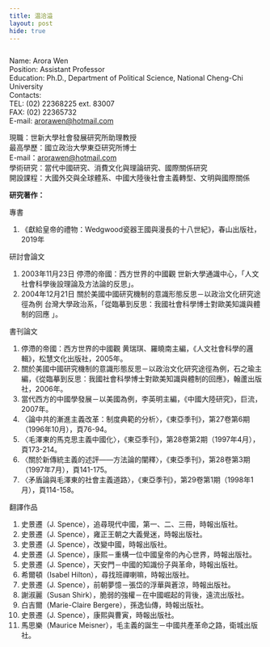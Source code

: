 ```yaml
---
title: 温洽溢
layout: post
hide: true
---
```


<span style="max-width:30%;" class="image right"><img src="{{ 'assets/images/wen.jpg' | relative_url }}" alt="" /></span>

Name: Arora Wen  
Position: Assistant Professor  
Education: Ph.D., Department of Political Science, National Cheng-Chi University  
Contacts:  
TEL: (02) 22368225 ext. 83007  
FAX: (02) 22365732  
E-mail: arorawen@hotmail.com  

現職：世新大學社會發展研究所助理教授  
最高學歷：國立政治大學東亞研究所博士  
E-mail：arorawen@hotmail.com  
學術研究：當代中國研究、消費文化與理論研究、國際關係研究  
開設課程：大國外交與全球體系、中國大陸後社會主義轉型、文明與國際關係  

<p><strong>研究著作：</strong></p>

<p>專書</p>

1. 《獻給皇帝的禮物：Wedgwood瓷器王國與漫長的十八世紀》，春山出版社，2019年

<p>研討會論文</p>

1. 2003年11月23日  停滯的帝國：西方世界的中國觀  世新大學通識中心，「人文社會科學後設理論及方法論的反思」。
2. 2004年12月21日  關於美國中國研究機制的意識形態反思－以政治文化研究途徑為例  台灣大學政治系，「從臨摹到反思：我國社會科學博士對歐美知識與體制的回應 」。

<p>書刊論文</p>

1. 停滯的帝國：西方世界的中國觀 黄瑞琪、羅曉南主編，《人文社會科學的邏輯》，松慧文化出版社，2005年。
2. 關於美國中國研究機制的意識形態反思－以政治文化研究途徑為例，石之瑜主編，《從臨摹到反思：我國社會科學博士對歐美知識與體制的回應》，翰蘆出版社，2006年。
3. 當代西方的中國學發展－以美國為例，李英明主編，《中國大陸研究》，巨流，2007年。
4. 〈論中共的漸進主義改革：制度典範的分析〉，《東亞季刊》，第27卷第6期（1996年10月），頁76-94。
5. 〈毛澤東的馬克思主義中國化〉，《東亞季刊》，第28卷第2期（1997年4月），頁173-214。
6. 〈關於新傳統主義的述評——方法論的闡釋〉，《東亞季刊》，第28卷第3期（1997年7月），頁141-175。
7. 〈矛盾論與毛澤東的社會主義道路〉，《東亞季刊》，第29卷第1期（1998年1月），頁114-158。

<p>翻譯作品</p>

1. 史景遷（J. Spence），追尋現代中國，第一、二、三冊，時報出版社。
2. 史景遷（J. Spence），雍正王朝之大義覺迷，時報出版社。
3. 史景遷（J. Spence），改變中國，時報出版社。
4. 史景遷（J. Spence），康熙－重構一位中國皇帝的內心世界，時報出版社。
5. 史景遷（J. Spence），天安門－中國的知識份子與革命，時報出版社。
6. 希爾頓（Isabel Hilton），尋找班禪喇嘛，時報出版社。
7. 史景遷（J. Spence），前朝夢憶－張岱的浮華與蒼涼，時報出版社。
8. 謝淑麗（Susan Shirk），脆弱的強權－在中國崛起的背後，遠流出版社。
9. 白吉爾（Marie-Claire Bergere），孫逸仙傳，時報出版社。
10. 史景遷（J. Spence），康熙與曹寅，時報出版社。
11. 馬思樂（Maurice Meisner），毛主義的誕生－中國共產革命之路，衛城出版社。